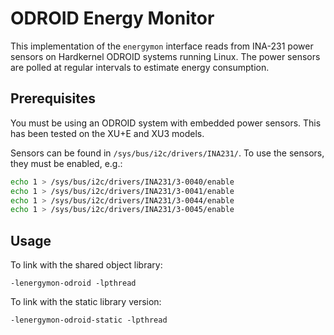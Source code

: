 # ODROID Energy Monitor

This implementation of the `energymon` interface reads from INA-231 power
sensors on Hardkernel ODROID systems running Linux.
The power sensors are polled at regular intervals to estimate energy
consumption.

## Prerequisites

You must be using an ODROID system with embedded power sensors.
This has been tested on the XU+E and XU3 models.

Sensors can be found in `/sys/bus/i2c/drivers/INA231/`.
To use the sensors, they must be enabled, e.g.:

```sh
echo 1 > /sys/bus/i2c/drivers/INA231/3-0040/enable
echo 1 > /sys/bus/i2c/drivers/INA231/3-0041/enable
echo 1 > /sys/bus/i2c/drivers/INA231/3-0044/enable
echo 1 > /sys/bus/i2c/drivers/INA231/3-0045/enable
```

## Usage

To link with the shared object library:

```
-lenergymon-odroid -lpthread
```

To link with the static library version:

```
-lenergymon-odroid-static -lpthread
```
